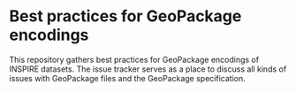 # Best practices for GeoPackage encodings
This repository gathers best practices for GeoPackage encodings of INSPIRE datasets. The issue tracker serves as a place to discuss all kinds of issues with GeoPackage files and the GeoPackage specification.
